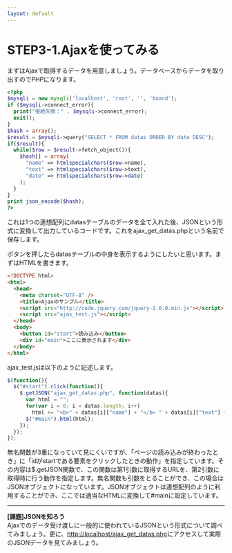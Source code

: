 ```yaml
---
layout: default
---
```

# STEP3-1.Ajaxを使ってみる

まずはAjaxで取得するデータを用意しましょう。データベースからデータを取り出すのでPHPになります。

```php
<?php
$mysqli = new mysqli('localhost', 'root', '', 'board');
if ($mysqli->connect_error){
  print("接続失敗：" . $mysqli->connect_error);
  exit();
}
$hash = array();
$result = $mysqli->query("SELECT * FROM datas ORDER BY date DESC");
if($result){
  while($row = $result->fetch_object()){
    $hash[] = array(
      "name" => htmlspecialchars($row->name),
      "text" => htmlspecialchars($row->text),
      "date" => htmlspecialchars($row->date)
    );
  }
}
print json_encode($hash);
?>
```
これは1つの連想配列にdatasテーブルのデータを全て入れた後、JSONという形式に変換して出力しているコードです。これをajax_get_datas.phpという名前で保存します。

ボタンを押したらdatasテーブルの中身を表示するようにしたいと思います。まずはHTMLを書きます。

```html
<!DOCTYPE html>
<html>
  <head>
    <meta charset="UTF-8" />
    <title>Ajaxのサンプル</title>
    <script src="http://code.jquery.com/jquery-2.0.0.min.js"></script>
    <script src="ajax_test.js"></script>
  </head>
  <body>
    <button id="start">読み込み</button>
    <div id="main">ここに表示されます</div>
  </body>
</html>
```
ajax_test.jsは以下のように記述します。

```js
$(function(){
  $("#start").click(function(){
    $.getJSON("ajax_get_datas.php", function(datas){
      var html = "";
      for(var i = 0; i < datas.length; i++)
        html += "<b>" + datas[i]["name"] + "</b> " + datas[i]["text"] + " (" + datas[i]["date"] + ")<hr />";
      $("#main").html(html);
    });
  });
});
```
無名関数が3重になっていて見にくいですが、「ページの読み込みが終わったとき」に「idがstartである要素をクリックしたときの動作」を指定しています。その内容は$.getJSON関数で、この関数は第1引数に取得するURLを、第2引数に取得時に行う動作を指定します。無名関数も引数をとることができ、この場合はJSONオブジェクトになっています。JSONオブジェクトは連想配列のように利用することができ、ここでは適当なHTMLに変換して#mainに設定しています。

***

**[課題]JSONを知ろう**  
Ajaxでのデータ受け渡しに一般的に使われているJSONという形式について調べてみましょう。更に、[http://localhost/ajax_get_datas.php](http://localhost/ajax_get_datas.php)にアクセスして実際のJSONデータを見てみましょう。